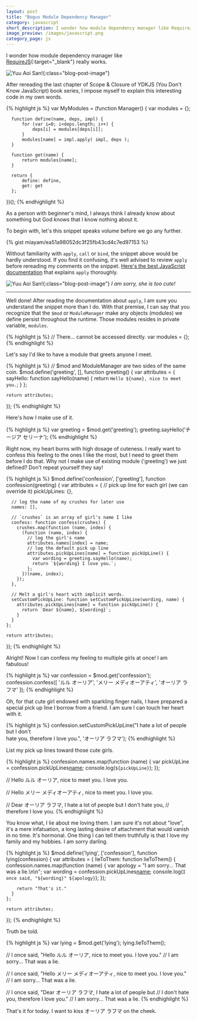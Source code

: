 ```yaml
---
layout: post
title: "Bogus Module Dependency Manager"
category: javascript
short_description: I wonder how module dependency manager like RequireJS or webpack really works.
image_preview: /images/javascript.png
category_page: js
---
```


I wonder how module dependency manager like [RequireJS](http://requirejs.org){:target="_blank"}
really works.

![Yuu Aoi San!](/images/yuu.jpg){:class="blog-post-image"}

After rereading the last chapter of Scope & Closure of YDKJS
(You Don't Know JavaScript) book series, I impose myself to explain this
interesting code in my own words.

{% highlight js %}
  var MyModules = (function Manager() {
      var modules = {};

      function define(name, deps, impl) {
          for (var i=0; i<deps.length; i++) {
              deps[i] = modules[deps[i]];
          }
          modules[name] = impl.apply( impl, deps );
      }

      function get(name) {
          return modules[name];
      }

      return {
          define: define,
          get: get
      };
  })();
{% endhighlight %}

As a person with beginner's mind, I always think I already know about
something but God knows that I know nothing about it.

To begin with, let's this snippet speaks volume before we go any further.

{% gist miayam/ea51a98052dc3f25fb43cd4c7ed97153 %}

Without familiarity with `apply`, `call` or `bind`, the snippet above would
be hardly understood. If you find it confusing, it's well advised to review
`apply` before rereading my comments on the snippet. [Here's the best
JavaScript documentation](https://developer.mozilla.org/en-US/docs/Web/JavaScript/Reference/Global_Objects/Function/apply) that explains `apply` thoroughly.

![Yuu Aoi San!](/images/yuu2.jpg){:class="blog-post-image"}
<em class="description">I am sorry, she is too cute!</em>

***

Well done! After reading the documentation about `apply`, I am sure you
understand the snippet more than I do. With that premise, I can say that you
recognize that the `$mod` or `ModuleManager` make any objects (modules)
we define persist throughout the runtime. Those modules resides in private
variable, `modules`.

{% highlight js %}
  // There... cannot be accessed directly.
  var modules = {};
{% endhighlight %}

Let's say I'd like to have a module that greets anyone I meet.

{% highlight js %}
  // $mod and ModuleManager are two sides of the same coin.
  $mod.define('greeting', [], function greeting() {
    var attributes = {
      sayHello: function sayHello(name) {
        return `Hello ${name}, nice to meet you.`;
      }
    };

    return attributes;
  });
{% endhighlight %}

Here's how I make use of it.

{% highlight js %}
  var greeting = $mod.get('greeting');
  greeting.sayHello('チージア セリーナ');
{% endhighlight %}

Right now, my heart burns with high dosage of cuteness. I really want to confess
this feeling to the ones I like the most, but I need to greet them before I do
that. Why not I make use of existing module ('greeting') we just defined? Don't
repeat yourself they say!

{% highlight js %}
  $mod.define('confession', ['greeting'], function confession(greeting) {
    var attributes = {
      // pick up line for each girl (we can override it)
      pickUpLines: {},

      // log the name of my crushes for later use
      names: [],

      // `crushes` is an array of girl's name I like
      confess: function confess(crushes) {
        crushes.map(function (name, index) {
          (function (name, index) {
            // log the girl's name
            attributes.names[index] = name;
            // log the default pick up line
            attributes.pickUpLines[name] = function pickUpLine() {
              var wording = greeting.sayHello(name);
              return `${wording} I love you.`;
            };
          })(name, index);
        });
      },

      // Melt a girl's heart with implicit words.
      setCustomPickUpLine: function setCustomPickUpLine(wording, name) {
        attributes.pickUpLines[name] = function pickUpLine() {
          return `Dear ${name}, ${wording}`;
        }
      }
    };

    return attributes;
  });
{% endhighlight %}

Alright! Now I can confess my feeling to multiple girls at once! I am fabulous!

{% highlight js %}
  var confession = $mod.get('confession');
  confession.confess([
    'ルル オーリア',
    'メリー メディオーアティ',
    'オーリア ラフマ'
  ]);
{% endhighlight %}

Oh, for that cute girl endowed with sparkling finger nails, I have prepared a
special pick up line I borrow from a friend. I am sure I can touch her heart
with it.

{% highlight js %}
  confession.setCustomPickUpLine("I hate a lot of people but I don't \
  hate you, therefore I love you.", 'オーリア ラフマ');
{% endhighlight %}

List my pick up lines toward those cute girls.

{% highlight js %}
  confession.names.map(function (name) {
    var pickUpLine = confession.pickUpLines[name]();
    console.log(`${pickUpLine}`);
  });

  // Hello ルル オーリア, nice to meet you. I love you.

  // Hello メリー メディオーアティ, nice to meet you. I love you.

  // Dear オーリア ラフマ, I hate a lot of people but I don't hate you,
  // therefore I love you.
{% endhighlight %}

You know what, I lie about me loving them. I am sure it's not about "love", it's
a mere infatuation, a long lasting desire of attachment that would vanish in no
time. It's hormonal. One thing I can tell them truthfully is that I love my
family and my hobbies. I am sorry darling.

{% highlight js %}
  $mod.define('lying', ['confession'], function lying(confession) {
    var attributes = {
      lieToThem: function lieToThem() {
        confession.names.map(function (name) {
          var apology = "I am sorry... That was a lie.\n\n";
          var wording = confession.pickUpLines[name]();
          console.log(`I once said, "${wording}" ${apology}`);
        });

        return "That's it."
      }
    };

    return attributes;
  });
{% endhighlight %}

Truth be told.

{% highlight js %}
  var lying = $mod.get('lying');
  lying.lieToThem();

  // I once said, "Hello ルル オーリア, nice to meet you. I love you."
  // I am sorry... That was a lie.

  // I once said, "Hello メリー メディオーアティ, nice to meet you. I love you."
  // I am sorry... That was a lie.

  // I once said, "Dear オーリア ラフマ, I hate a lot of people but
  // I don't hate you, therefore I love you."
  // I am sorry... That was a lie.
{% endhighlight %}

That's it for today. I want to kiss オーリア ラフマ on the cheek.
